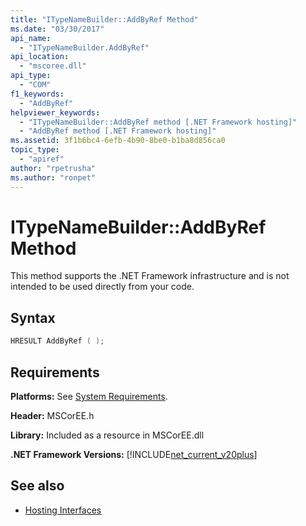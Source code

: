 ```yaml
---
title: "ITypeNameBuilder::AddByRef Method"
ms.date: "03/30/2017"
api_name:
  - "ITypeNameBuilder.AddByRef"
api_location:
  - "mscoree.dll"
api_type:
  - "COM"
f1_keywords:
  - "AddByRef"
helpviewer_keywords:
  - "ITypeNameBuilder::AddByRef method [.NET Framework hosting]"
  - "AddByRef method [.NET Framework hosting]"
ms.assetid: 3f1b6bc4-6efb-4b90-8be0-b1ba8d856ca0
topic_type:
  - "apiref"
author: "rpetrusha"
ms.author: "ronpet"
---
```


# ITypeNameBuilder::AddByRef Method

This method supports the .NET Framework infrastructure and is not intended to be used directly from your code.

## Syntax

```cpp
HRESULT AddByRef ( );
```

## Requirements

**Platforms:** See [System Requirements](../../../../docs/framework/get-started/system-requirements.md).

**Header:** MSCorEE.h

**Library:** Included as a resource in MSCorEE.dll

**.NET Framework Versions:** [!INCLUDE[net_current_v20plus](../../../../includes/net-current-v20plus-md.md)]

## See also

- [Hosting Interfaces](../../../../docs/framework/unmanaged-api/hosting/hosting-interfaces.md)
